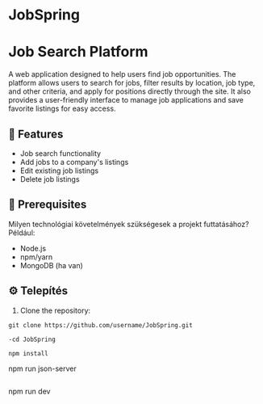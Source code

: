 # JobSpring

# Job Search Platform

A web application designed to help users find job opportunities. The platform allows users to search for jobs, filter results by location, job type, and other criteria, and apply for positions directly through the site. It also provides a user-friendly interface to manage job applications and save favorite listings for easy access.


## 🚀 Features

- Job search functionality
- Add jobs to a company's listings
- Edit existing job listings
- Delete job listings


## 🔧 Prerequisites

Milyen technológiai követelmények szükségesek a projekt futtatásához? 
Például:

- Node.js
- npm/yarn
- MongoDB (ha van)

## ⚙️ Telepítés

1. Clone the repository:
```
git clone https://github.com/username/JobSpring.git
```
```
-cd JobSpring
```
```
npm install
```
npm run json-server
```
```
npm run dev
```
